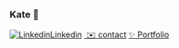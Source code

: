 ### Kate :wave: 

[![Linkedin](https://i.stack.imgur.com/gVE0j.png)Linkedin](https://www.linkedin.com/in/kate-mcgee)
[![]() ✉️ contact](mailto:mcgeehee@gmail.com)
[![]()✨ Portfolio](https://kateann19.github.io/)

<!--
**KateAnn19/kateann19** is a ✨ _special_ ✨ repository because its `README.md` (this file) appears on your GitHub profile.

Here are some ideas to get you started:

- 🔭 I’m currently working on ...
- 🌱 I’m currently learning ...
- 👯 I’m looking to collaborate on ...
- 🤔 I’m looking for help with ...
- 💬 Ask me about ...
- 📫 How to reach me: ...
- 😄 Pronouns: ...
- ⚡ Fun fact: ...
-->
